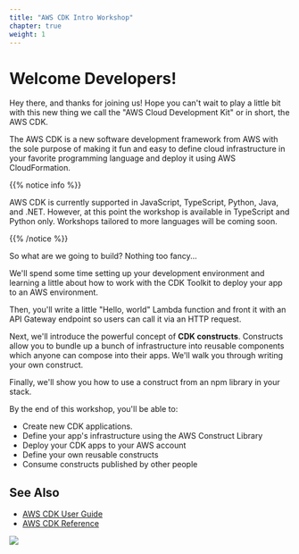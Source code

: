```yaml
---
title: "AWS CDK Intro Workshop"
chapter: true
weight: 1
---
```


# Welcome Developers!

Hey there, and thanks for joining us! Hope you can't wait to play a little bit
with this new thing we call the "AWS Cloud Development Kit" or in short, the AWS
CDK.

The AWS CDK is a new software development framework from AWS with the sole
purpose of making it fun and easy to define cloud infrastructure in your
favorite programming language and deploy it using AWS CloudFormation.

{{% notice info %}}

AWS CDK is currently supported in JavaScript, TypeScript, Python, Java, and
.NET.  However, at this point the workshop is available in TypeScript and
Python only.  Workshops tailored to more languages will be coming soon.

{{% /notice %}}

So what are we going to build? Nothing too fancy...

We'll spend some time setting up your development environment and learning a
little about how to work with the CDK Toolkit to deploy your app to an AWS
environment.

Then, you'll write a little "Hello, world" Lambda function and front it with an
API Gateway endpoint so users can call it via an HTTP request.

Next, we'll introduce the powerful concept of __CDK constructs__.
Constructs allow you to bundle up a bunch of infrastructure into reusable
components which anyone can compose into their apps. We'll walk you through
writing your own construct.

Finally, we'll show you how to use a construct from an npm library in your
stack.

By the end of this workshop, you'll be able to:

- Create new CDK applications.<br/>
- Define your app's infrastructure using the AWS Construct Library<br/>
- Deploy your CDK apps to your AWS account<br/>
- Define your own reusable constructs<br/>
- Consume constructs published by other people<br/>

## See Also

- [AWS CDK User Guide](https://docs.aws.amazon.com/CDK/latest/userguide)
- [AWS CDK Reference](https://docs.aws.amazon.com/cdk/api/latest/docs/aws-construct-library.html)

![](images/cdk-logo.png)

